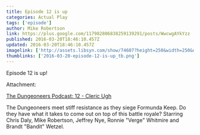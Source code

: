 ```yaml
---
title: Episode 12 is up
categories: Actual Play
tags: ['episode']
author: Mike Robertson
link: https://plus.google.com/117982806838259139291/posts/WwcwgAYkYzz
published: 2016-03-20T18:46:10.457Z
updated: 2016-03-20T18:46:10.457Z
imagelink: ['http://assets.libsyn.com/show/74607?height=250&width=250&overlay=true']
thumblinks: ['2016-03-20-episode-12-is-up_tb.png']
---
```


Episode 12 is up!


Attachment:

<a href='http://dungeoneerspodcast.libsyn.com/12-cleric-ugh'>The Dungeoneers Podcast: 12 - Cleric Ugh</a>


The Dungeoneers meet stiff resistance as they siege Formunda Keep. Do they have what it takes to come out on top of this battle royale? Starring Chris Daly, Mike Robertson, Jeffrey Nye, Ronnie "Verge" Whitmire and Brandt "Bandit" Wetzel.